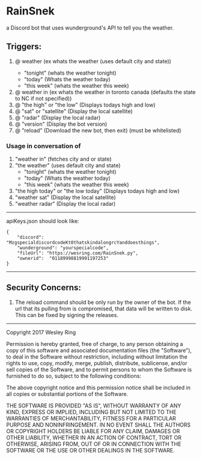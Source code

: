 # RainSnek
a Discord bot that uses wunderground's API to tell you the weather.

## Triggers:
1. @<botname> weather (ex whats the weather (uses default city and state))
    * "tonight" (whats the weather tonight)
    * "today" (Whats the weather today)
    * "this week" (whats the weather this week)
2. @<botname> weather in (ex whats the weather in toronto canada (defaults the state to NC if not specified))
3. @<botname> "the high" or "the low" (Displays todays high and low)
4. @<botname> "sat" or "satellite" (Display the local satellite)
5. @<botname> "radar" (Display the local radar)
6. @<botname> "version" (Display the bot version)
5. @<botname> "reload" (Download the new bot, then exit) (must be whitelisted)
### Usage in conversation of
1. "weather in" (fetches city and or state)
2. "the weather" (uses default city and state)
    * "tonight" (whats the weather tonight)
    * "today" (Whats the weather today)
    * "this week" (whats the weather this week)
3. "the high today" or "the low today" (Displays todays high and low)
4. "weather sat" (Display the local satellite)
5. "weather radar" (Display the local radar)

---------
apiKeys.json should look like:

```
{
    "discord": "MzgspecialdiscordcodeKt0thatskindalongrcYanddoesthings",
    "wunderground": "yourspecialcode",
    "fileUrl": "https://wesring.com/RainSnek.py",
    "ownerid":  "01189998819991197253"
}
```

--------

## Security Concerns:
1. The reload command should be only run by the owner of the bot. If the url that its pulling from is compromised, that data will be written to disk. This can be fixed by signing the releases.

--------
Copyright 2017 Wesley Ring

Permission is hereby granted, free of charge, to any person obtaining a copy of this software and associated documentation files (the "Software"), to deal in the Software without restriction, including without limitation the rights to use, copy, modify, merge, publish, distribute, sublicense, and/or sell copies of the Software, and to permit persons to whom the Software is furnished to do so, subject to the following conditions:

The above copyright notice and this permission notice shall be included in all copies or substantial portions of the Software.

THE SOFTWARE IS PROVIDED "AS IS", WITHOUT WARRANTY OF ANY KIND, EXPRESS OR IMPLIED, INCLUDING BUT NOT LIMITED TO THE WARRANTIES OF MERCHANTABILITY, FITNESS FOR A PARTICULAR PURPOSE AND NONINFRINGEMENT. IN NO EVENT SHALL THE AUTHORS OR COPYRIGHT HOLDERS BE LIABLE FOR ANY CLAIM, DAMAGES OR OTHER LIABILITY, WHETHER IN AN ACTION OF CONTRACT, TORT OR OTHERWISE, ARISING FROM, OUT OF OR IN CONNECTION WITH THE SOFTWARE OR THE USE OR OTHER DEALINGS IN THE SOFTWARE.

